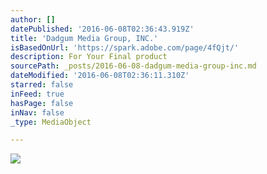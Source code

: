 ```yaml
---
author: []
datePublished: '2016-06-08T02:36:43.919Z'
title: 'Dadgum Media Group, INC.'
isBasedOnUrl: 'https://spark.adobe.com/page/4fQjt/'
description: For Your Final product
sourcePath: _posts/2016-06-08-dadgum-media-group-inc.md
dateModified: '2016-06-08T02:36:11.310Z'
starred: false
inFeed: true
hasPage: false
inNav: false
_type: MediaObject

---
```

<article style=""><img src="https://s3-us-west-2.amazonaws.com/the-grid-img/p/002904b479ebd672b84a1e4642caa19baafc4d8f.jpg" /></article>